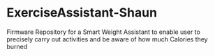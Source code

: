 # ExerciseAssistant-Shaun
 Firmware Repository for a Smart Weight Assistant to enable user to precisely carry out activities and be aware of how much Calories they burned
